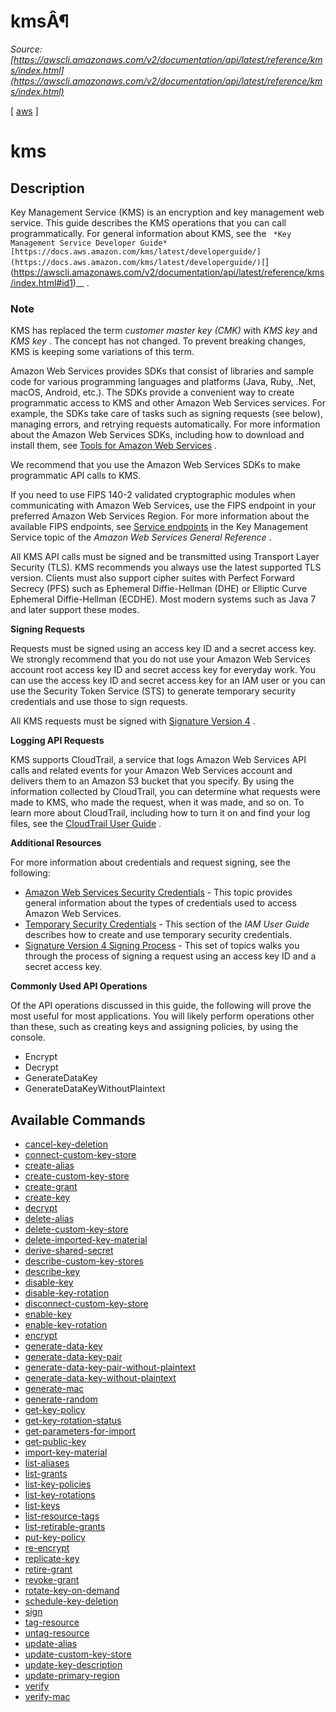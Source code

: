 # kmsÂ¶

*Source: [https://awscli.amazonaws.com/v2/documentation/api/latest/reference/kms/index.html](https://awscli.amazonaws.com/v2/documentation/api/latest/reference/kms/index.html)*

[ [aws](https://awscli.amazonaws.com/v2/documentation/api/latest/reference/index.html#cli-aws) ]

# kms

## Description

Key Management Service (KMS) is an encryption and key management web service. This guide describes the KMS operations that you can call programmatically. For general information about KMS, see the ` *Key Management Service Developer Guide* [https://docs.aws.amazon.com/kms/latest/developerguide/](https://docs.aws.amazon.com/kms/latest/developerguide/)[`](https://awscli.amazonaws.com/v2/documentation/api/latest/reference/kms/index.html#id1)__ .

### Note

KMS has replaced the term *customer master key (CMK)* with *KMS key* and *KMS key* . The concept has not changed. To prevent breaking changes, KMS is keeping some variations of this term.

Amazon Web Services provides SDKs that consist of libraries and sample code for various programming languages and platforms (Java, Ruby, .Net, macOS, Android, etc.). The SDKs provide a convenient way to create programmatic access to KMS and other Amazon Web Services services. For example, the SDKs take care of tasks such as signing requests (see below), managing errors, and retrying requests automatically. For more information about the Amazon Web Services SDKs, including how to download and install them, see [Tools for Amazon Web Services](http://aws.amazon.com/tools/) .

We recommend that you use the Amazon Web Services SDKs to make programmatic API calls to KMS.

If you need to use FIPS 140-2 validated cryptographic modules when communicating with Amazon Web Services, use the FIPS endpoint in your preferred Amazon Web Services Region. For more information about the available FIPS endpoints, see [Service endpoints](https://docs.aws.amazon.com/general/latest/gr/kms.html#kms_region) in the Key Management Service topic of the *Amazon Web Services General Reference* .

All KMS API calls must be signed and be transmitted using Transport Layer Security (TLS). KMS recommends you always use the latest supported TLS version. Clients must also support cipher suites with Perfect Forward Secrecy (PFS) such as Ephemeral Diffie-Hellman (DHE) or Elliptic Curve Ephemeral Diffie-Hellman (ECDHE). Most modern systems such as Java 7 and later support these modes.

**Signing Requests**

Requests must be signed using an access key ID and a secret access key. We strongly recommend that you do not use your Amazon Web Services account root access key ID and secret access key for everyday work. You can use the access key ID and secret access key for an IAM user or you can use the Security Token Service (STS) to generate temporary security credentials and use those to sign requests.

All KMS requests must be signed with [Signature Version 4](https://docs.aws.amazon.com/general/latest/gr/signature-version-4.html) .

**Logging API Requests**

KMS supports CloudTrail, a service that logs Amazon Web Services API calls and related events for your Amazon Web Services account and delivers them to an Amazon S3 bucket that you specify. By using the information collected by CloudTrail, you can determine what requests were made to KMS, who made the request, when it was made, and so on. To learn more about CloudTrail, including how to turn it on and find your log files, see the [CloudTrail User Guide](https://docs.aws.amazon.com/awscloudtrail/latest/userguide/) .

**Additional Resources**

For more information about credentials and request signing, see the following:

- [Amazon Web Services Security Credentials](https://docs.aws.amazon.com/general/latest/gr/aws-security-credentials.html) - This topic provides general information about the types of credentials used to access Amazon Web Services.
- [Temporary Security Credentials](https://docs.aws.amazon.com/IAM/latest/UserGuide/id_credentials_temp.html) - This section of the *IAM User Guide* describes how to create and use temporary security credentials.
- [Signature Version 4 Signing Process](https://docs.aws.amazon.com/general/latest/gr/signature-version-4.html) - This set of topics walks you through the process of signing a request using an access key ID and a secret access key.

**Commonly Used API Operations**

Of the API operations discussed in this guide, the following will prove the most useful for most applications. You will likely perform operations other than these, such as creating keys and assigning policies, by using the console.

- Encrypt
- Decrypt
- GenerateDataKey
- GenerateDataKeyWithoutPlaintext

## Available Commands

- [cancel-key-deletion](https://awscli.amazonaws.com/v2/documentation/api/latest/reference/kms/cancel-key-deletion.html)
- [connect-custom-key-store](https://awscli.amazonaws.com/v2/documentation/api/latest/reference/kms/connect-custom-key-store.html)
- [create-alias](https://awscli.amazonaws.com/v2/documentation/api/latest/reference/kms/create-alias.html)
- [create-custom-key-store](https://awscli.amazonaws.com/v2/documentation/api/latest/reference/kms/create-custom-key-store.html)
- [create-grant](https://awscli.amazonaws.com/v2/documentation/api/latest/reference/kms/create-grant.html)
- [create-key](https://awscli.amazonaws.com/v2/documentation/api/latest/reference/kms/create-key.html)
- [decrypt](https://awscli.amazonaws.com/v2/documentation/api/latest/reference/kms/decrypt.html)
- [delete-alias](https://awscli.amazonaws.com/v2/documentation/api/latest/reference/kms/delete-alias.html)
- [delete-custom-key-store](https://awscli.amazonaws.com/v2/documentation/api/latest/reference/kms/delete-custom-key-store.html)
- [delete-imported-key-material](https://awscli.amazonaws.com/v2/documentation/api/latest/reference/kms/delete-imported-key-material.html)
- [derive-shared-secret](https://awscli.amazonaws.com/v2/documentation/api/latest/reference/kms/derive-shared-secret.html)
- [describe-custom-key-stores](https://awscli.amazonaws.com/v2/documentation/api/latest/reference/kms/describe-custom-key-stores.html)
- [describe-key](https://awscli.amazonaws.com/v2/documentation/api/latest/reference/kms/describe-key.html)
- [disable-key](https://awscli.amazonaws.com/v2/documentation/api/latest/reference/kms/disable-key.html)
- [disable-key-rotation](https://awscli.amazonaws.com/v2/documentation/api/latest/reference/kms/disable-key-rotation.html)
- [disconnect-custom-key-store](https://awscli.amazonaws.com/v2/documentation/api/latest/reference/kms/disconnect-custom-key-store.html)
- [enable-key](https://awscli.amazonaws.com/v2/documentation/api/latest/reference/kms/enable-key.html)
- [enable-key-rotation](https://awscli.amazonaws.com/v2/documentation/api/latest/reference/kms/enable-key-rotation.html)
- [encrypt](https://awscli.amazonaws.com/v2/documentation/api/latest/reference/kms/encrypt.html)
- [generate-data-key](https://awscli.amazonaws.com/v2/documentation/api/latest/reference/kms/generate-data-key.html)
- [generate-data-key-pair](https://awscli.amazonaws.com/v2/documentation/api/latest/reference/kms/generate-data-key-pair.html)
- [generate-data-key-pair-without-plaintext](https://awscli.amazonaws.com/v2/documentation/api/latest/reference/kms/generate-data-key-pair-without-plaintext.html)
- [generate-data-key-without-plaintext](https://awscli.amazonaws.com/v2/documentation/api/latest/reference/kms/generate-data-key-without-plaintext.html)
- [generate-mac](https://awscli.amazonaws.com/v2/documentation/api/latest/reference/kms/generate-mac.html)
- [generate-random](https://awscli.amazonaws.com/v2/documentation/api/latest/reference/kms/generate-random.html)
- [get-key-policy](https://awscli.amazonaws.com/v2/documentation/api/latest/reference/kms/get-key-policy.html)
- [get-key-rotation-status](https://awscli.amazonaws.com/v2/documentation/api/latest/reference/kms/get-key-rotation-status.html)
- [get-parameters-for-import](https://awscli.amazonaws.com/v2/documentation/api/latest/reference/kms/get-parameters-for-import.html)
- [get-public-key](https://awscli.amazonaws.com/v2/documentation/api/latest/reference/kms/get-public-key.html)
- [import-key-material](https://awscli.amazonaws.com/v2/documentation/api/latest/reference/kms/import-key-material.html)
- [list-aliases](https://awscli.amazonaws.com/v2/documentation/api/latest/reference/kms/list-aliases.html)
- [list-grants](https://awscli.amazonaws.com/v2/documentation/api/latest/reference/kms/list-grants.html)
- [list-key-policies](https://awscli.amazonaws.com/v2/documentation/api/latest/reference/kms/list-key-policies.html)
- [list-key-rotations](https://awscli.amazonaws.com/v2/documentation/api/latest/reference/kms/list-key-rotations.html)
- [list-keys](https://awscli.amazonaws.com/v2/documentation/api/latest/reference/kms/list-keys.html)
- [list-resource-tags](https://awscli.amazonaws.com/v2/documentation/api/latest/reference/kms/list-resource-tags.html)
- [list-retirable-grants](https://awscli.amazonaws.com/v2/documentation/api/latest/reference/kms/list-retirable-grants.html)
- [put-key-policy](https://awscli.amazonaws.com/v2/documentation/api/latest/reference/kms/put-key-policy.html)
- [re-encrypt](https://awscli.amazonaws.com/v2/documentation/api/latest/reference/kms/re-encrypt.html)
- [replicate-key](https://awscli.amazonaws.com/v2/documentation/api/latest/reference/kms/replicate-key.html)
- [retire-grant](https://awscli.amazonaws.com/v2/documentation/api/latest/reference/kms/retire-grant.html)
- [revoke-grant](https://awscli.amazonaws.com/v2/documentation/api/latest/reference/kms/revoke-grant.html)
- [rotate-key-on-demand](https://awscli.amazonaws.com/v2/documentation/api/latest/reference/kms/rotate-key-on-demand.html)
- [schedule-key-deletion](https://awscli.amazonaws.com/v2/documentation/api/latest/reference/kms/schedule-key-deletion.html)
- [sign](https://awscli.amazonaws.com/v2/documentation/api/latest/reference/kms/sign.html)
- [tag-resource](https://awscli.amazonaws.com/v2/documentation/api/latest/reference/kms/tag-resource.html)
- [untag-resource](https://awscli.amazonaws.com/v2/documentation/api/latest/reference/kms/untag-resource.html)
- [update-alias](https://awscli.amazonaws.com/v2/documentation/api/latest/reference/kms/update-alias.html)
- [update-custom-key-store](https://awscli.amazonaws.com/v2/documentation/api/latest/reference/kms/update-custom-key-store.html)
- [update-key-description](https://awscli.amazonaws.com/v2/documentation/api/latest/reference/kms/update-key-description.html)
- [update-primary-region](https://awscli.amazonaws.com/v2/documentation/api/latest/reference/kms/update-primary-region.html)
- [verify](https://awscli.amazonaws.com/v2/documentation/api/latest/reference/kms/verify.html)
- [verify-mac](https://awscli.amazonaws.com/v2/documentation/api/latest/reference/kms/verify-mac.html)